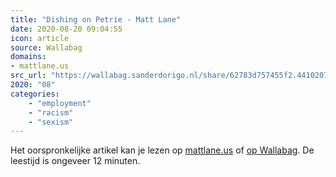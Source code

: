 ```yaml
---
title: "Dishing on Petrie - Matt Lane"
date: 2020-08-20 09:04:55
icon: article
source: Wallabag
domains:
- mattlane.us
src_url: "https://wallabag.sanderdorigo.nl/share/62783d757455f2.44102072"
2020: "08"
categories:
    - "employment"
    - "racism"
    - "sexism"
---
```

Het oorspronkelijke artikel kan je lezen op [mattlane.us](https://mattlane.us/stories/dishing-on-petrie/) of [op Wallabag](https://wallabag.sanderdorigo.nl/share/62783d757455f2.44102072). De leestijd is ongeveer 12 minuten.